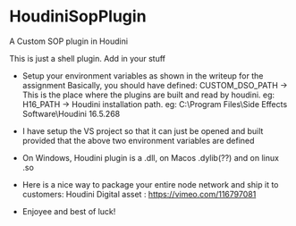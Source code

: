 # HoudiniSopPlugin

A Custom SOP plugin in Houdini

This is just a shell plugin. Add in your stuff

* Setup your environment variables as shown in the writeup for the assignment
Basically, you should have defined:
CUSTOM_DSO_PATH -> This is the place where the plugins are built and read by houdini. eg: 
H16_PATH -> Houdini installation path. eg: C:\Program Files\Side Effects Software\Houdini 16.5.268

* I have setup the VS project so that it can just be opened and built provided that the above two environment variables are defined

* On Windows, Houdini plugin is a .dll, on Macos .dylib(??) and on linux .so

* Here is a nice way to package your entire node network and ship it to customers:
Houdini Digital asset : https://vimeo.com/116797081

* Enjoyee and best of luck!

